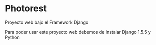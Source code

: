# Photorest
Proyecto web bajo el Framework Django 

Para poder usar este proyecto web debemos de Instalar Django 1.5.5 y Python
